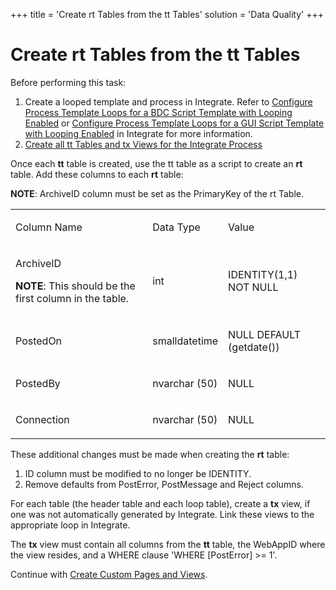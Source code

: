 +++
title = 'Create rt Tables from the tt Tables'
solution = 'Data Quality'
+++

# Create rt Tables from the tt Tables

Before performing this task:

1.  Create a looped template and process in Integrate. Refer to
    [Configure Process Template Loops for a BDC Script Template with
    Looping
    Enabled](../../../Platform/Integrate/Use_Cases/ConfigureProcTempLoopsBDCLoopEn)
    or [Configure Process Template Loops for a GUI Script Template with
    Looping
    Enabled](../../../Platform/Integrate/Use_Cases/ConfigureProcTemplLoopsGUILoopgEn)
    in Integrate for more information.
2.  [Create all tt Tables and tx Views for the Integrate
    Process](Create_All_tt_Tables_and_tx_Views_for_the_Integrate_Process)

Once each **tt** table is created, use the tt table as a script to
create an **rt** table. Add these columns to each **rt** table:

<span style="font-weight: bold;">NOTE</span>: ArchiveID column must be
set as the PrimaryKey of the rt Table.

<table>
<tbody>
<tr class="odd">
<td><p>Column Name</p></td>
<td><p>Data Type</p></td>
<td><p>Value</p></td>
</tr>
<tr class="even">
<td><p>ArchiveID</p>
<p><strong>NOTE</strong>: This should be the first column in the table.</p></td>
<td><p>int</p></td>
<td><p>IDENTITY(1,1) NOT NULL</p></td>
</tr>
<tr class="odd">
<td><p>PostedOn</p></td>
<td><p>smalldatetime</p></td>
<td><p>NULL DEFAULT (getdate())</p></td>
</tr>
<tr class="even">
<td><p>PostedBy</p></td>
<td><p>nvarchar (50)</p></td>
<td><p>NULL</p></td>
</tr>
<tr class="odd">
<td><p>Connection</p></td>
<td><p>nvarchar (50)</p></td>
<td><p>NULL</p></td>
</tr>
</tbody>
</table>

These additional changes must be made when creating the **rt** table:

1.  ID column must be modified to no longer be IDENTITY.
2.  Remove defaults from PostError, PostMessage and Reject columns.

For each table (the header table and each loop table), create a **tx**
view, if one was not automatically generated by Integrate. Link these
views to the appropriate loop in Integrate.

The **tx** view must contain all columns from the **tt** table, the
WebAppID where the view resides, and a WHERE clause 'WHERE \[PostError\]
\>= 1'.

Continue with [Create Custom Pages and
Views](Create_Custom_Pages_and_Views).
